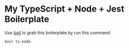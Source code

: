# My TypeScript + Node + Jest Boilerplate

Use [boil](https://github.com/mul14/boil) to grab this boilerplate by run this command

```
boil ts-node
```
